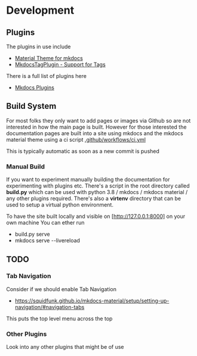 # Development

## Plugins

The plugins in use include

  * [Material Theme for mkdocs](https://squidfunk.github.io/mkdocs-material/)
  * [MkdocsTagPlugin - Support for Tags](https://github.com/srymh/MkdocsTagPlugin)

There is a full list of plugins here

  * [Mkdocs Plugins](https://github.com/mkdocs/mkdocs/wiki/MkDocs-Plugins)

## Build System

For most folks they only want to add pages or images via Github so are not interested in how the main page is built.
However for those interested the documentation pages are built into a site using mkdocs and the mkdocs material theme using a ci script
[.github/workflows/ci.yml](.github/workflows/ci.yml)

This is typically automatic as soon as a new commit is pushed

### Manual Build

If you want to experiment manually building the documentation for experimenting with plugins etc.
There's a script in the root directory called **build.py** which can be used with python 3.8 / mkdocs / mkdocs material / any other plugins required.
There's also a **virtenv** directory that can be used to setup a virtual python environment.

To have the site built locally and visible on [http://127.0.0.1:8000] on your own machine
You can ether run

  * build.py serve
  * mkdocs serve --livereload

## TODO

### Tab Navigation

Consider if we should enable Tab Navigation

  * https://squidfunk.github.io/mkdocs-material/setup/setting-up-navigation/#navigation-tabs

This puts the top level menu across the top

### Other Plugins

Look into any other plugins that might be of use
